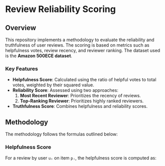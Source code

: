 # Review Reliability Scoring

## Overview
This repository implements a methodology to evaluate the reliability and truthfulness of user reviews. The scoring is based on metrics such as helpfulness votes, review recency, and reviewer ranking. The dataset used is the **Amazon 500ECE dataset**.

### Key Features
- **Helpfulness Score**: Calculated using the ratio of helpful votes to total votes, weighted by their squared value.
- **Reliability Score**: Assessed using two approaches:
  1. **Most Recent Reviewer**: Prioritizes the recency of reviews.
  2. **Top-Ranking Reviewer**: Prioritizes highly ranked reviewers.
- **Truthfulness Score**: Combines helpfulness and reliability scores.

## Methodology
The methodology follows the formulas outlined below:
### Helpfulness Score
For a review by user `uᵢ` on item `pⱼ`, the helpfulness score is computed as:

